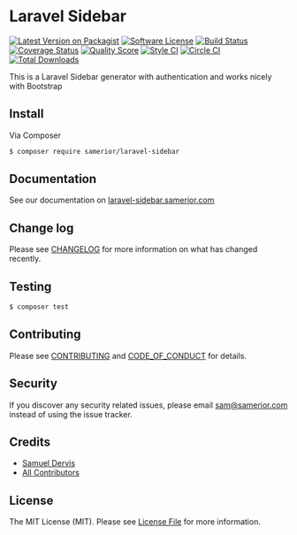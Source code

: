 # Laravel Sidebar

[![Latest Version on Packagist][ico-version]][link-packagist]
[![Software License][ico-license]](LICENSE.md)
[![Build Status][ico-travis]][link-travis]
[![Coverage Status][ico-scrutinizer]][link-scrutinizer]
[![Quality Score][ico-code-quality]][link-code-quality]
[![Style CI][ico-style-ci]][link-style-ci]
[![Circle CI][ico-circle-ci]][link-circle-ci]
[![Total Downloads][ico-downloads]][link-downloads]

This is a Laravel Sidebar generator with authentication and works nicely with Bootstrap



## Install

Via Composer

``` bash
$ composer require samerior/laravel-sidebar
```
## Documentation

See our documentation on [laravel-sidebar.samerior.com](https://laravel-sidebar.samerior.com)

## Change log

Please see [CHANGELOG](CHANGELOG.md) for more information on what has changed recently.

## Testing

``` bash
$ composer test
```

## Contributing

Please see [CONTRIBUTING](CONTRIBUTING.md) and [CODE_OF_CONDUCT](CODE_OF_CONDUCT.md) for details.

## Security

If you discover any security related issues, please email sam@samerior.com instead of using the issue tracker.

## Credits

- [Samuel Dervis][link-author]
- [All Contributors][link-contributors]

## License

The MIT License (MIT). Please see [License File](LICENSE.md) for more information.

[ico-style-ci]: https://styleci.io/repos/133493462/shield?branch=master
[ico-circle-ci]: https://circleci.com/gh/samerior/laravel-sidebar.png?style=shield
[ico-version]: https://img.shields.io/packagist/v/samerior/laravel-sidebar.svg?style=flat-square
[ico-license]: https://img.shields.io/badge/license-MIT-brightgreen.svg?style=flat-square
[ico-travis]: https://img.shields.io/travis/samerior/laravel-sidebar/master.svg?style=flat-square
[ico-scrutinizer]: https://img.shields.io/scrutinizer/coverage/g/samerior/laravel-sidebar.svg?style=flat-square
[ico-code-quality]: https://img.shields.io/scrutinizer/g/samerior/laravel-sidebar.svg?style=flat-square
[ico-downloads]: https://img.shields.io/packagist/dt/samerior/laravel-sidebar.svg?style=flat-square

[link-packagist]: https://packagist.org/packages/samerior/laravel-sidebar
[link-travis]: https://travis-ci.org/samerior/laravel-sidebar
[link-circle-ci]: https://circleci.com/gh/samerior/laravel-sidebar
[link-style-ci]: https://styleci.io/repos/133493462
[link-scrutinizer]: https://scrutinizer-ci.com/g/samerior/laravel-sidebar/code-structure
[link-code-quality]: https://scrutinizer-ci.com/g/samerior/laravel-sidebar
[link-downloads]: https://packagist.org/packages/samerior/laravel-sidebar
[link-author]: https://github.com/samerior
[link-contributors]: ../../contributors
